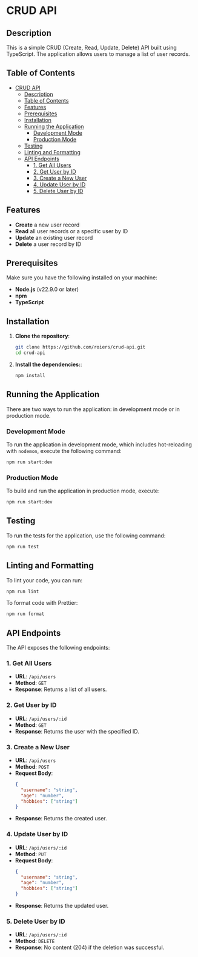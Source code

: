 # CRUD API

## Description

This is a simple CRUD (Create, Read, Update, Delete) API built using TypeScript. The application allows users to manage a list of user records.

## Table of Contents

- [CRUD API](#crud-api)
  - [Description](#description)
  - [Table of Contents](#table-of-contents)
  - [Features](#features)
  - [Prerequisites](#prerequisites)
  - [Installation](#installation)
  - [Running the Application](#running-the-application)
    - [Development Mode](#development-mode)
    - [Production Mode](#production-mode)
  - [Testing](#testing)
  - [Linting and Formatting](#linting-and-formatting)
  - [API Endpoints](#api-endpoints)
    - [1. Get All Users](#1-get-all-users)
    - [2. Get User by ID](#2-get-user-by-id)
    - [3. Create a New User](#3-create-a-new-user)
    - [4. Update User by ID](#4-update-user-by-id)
    - [5. Delete User by ID](#5-delete-user-by-id)

## Features

- **Create** a new user record
- **Read** all user records or a specific user by ID
- **Update** an existing user record
- **Delete** a user record by ID

## Prerequisites

Make sure you have the following installed on your machine:

- **Node.js** (v22.9.0 or later)
- **npm**
- **TypeScript**

## Installation

1. **Clone the repository**:

   ```bash
   git clone https://github.com/roiers/crud-api.git
   cd crud-api
   ```

2. **Install the dependencies:**:

   ```bash
   npm install
   ```

## Running the Application

There are two ways to run the application: in development mode or in production mode.

### Development Mode

To run the application in development mode, which includes hot-reloading with `nodemon`, execute the following command:

```bash
npm run start:dev
```

### Production Mode

To build and run the application in production mode, execute:

```bash
npm run start:dev
```

## Testing

To run the tests for the application, use the following command:

```bash
npm run test
```

## Linting and Formatting

To lint your code, you can run:

```bash
npm run lint
```

To format code with Prettier:

```bash
npm run format
```

## API Endpoints

The API exposes the following endpoints:

### 1. Get All Users

- **URL**: `/api/users`
- **Method**: `GET`
- **Response**: Returns a list of all users.

### 2. Get User by ID

- **URL**: `/api/users/:id`
- **Method**: `GET`
- **Response**: Returns the user with the specified ID.

### 3. Create a New User

- **URL**: `/api/users`
- **Method**: `POST`
- **Request Body**:
  ```json
  {
    "username": "string",
    "age": "number",
    "hobbies": ["string"]
  }
  ```
- **Response**: Returns the created user.

### 4. Update User by ID

- **URL**: `/api/users/:id`
- **Method**: `PUT`
- **Request Body**:
  ```json
  {
    "username": "string",
    "age": "number",
    "hobbies": ["string"]
  }
  ```
- **Response**: Returns the updated user.

### 5. Delete User by ID

- **URL**: `/api/users/:id`
- **Method**: `DELETE`
- **Response**: No content (204) if the deletion was successful.
